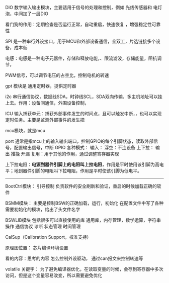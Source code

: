 
DIO  数字输入输出模块，主要适用于信号的处理和控制，例如 光线传感器和  电灯泡，中间加了一层DIO


看门狗的作用：定期检查是否运行正常，自动重启，快速恢复 ，增强稳定性可靠性


SPI 是一种串行外设接口，用于MCU和外部设备通信，全双工，片选链接多个设备，成本低

电感：电感是一种电子元器件，存储和释放电能，、限流滤波，存储能量，阻抗调节，


PWM信号，可以调节电压的占空比，控制电机的转速

gpt 模块是 通用定时器，提供定时器

i2c 串行通信协议，数据线SDA，时钟线SCL，SDA双向传输，多主机地址可以挂上去。作用：设备间通信，外围设备控制，


ICU 输入捕获单元：捕获外部事件发生的时间点，且可以触发中断，，也可以实现定时任务。主要是监测外部事件的发生把


mcu模块，就是mcu

port 通常是指mcu上的输入输出端口，控制GPIO的每个引脚状态，读取外部信号，配置输出信号，中断
GPIO  各种模式：
	输入：
		浮空：不连设备
		上下拉：
	输出
		推挽
		开漏
	复用：用于其他的作用，通过调整寄存器实现



上下拉电阻：**电源到器件引脚上的电阻叫上拉电阻**，作用是平时使用该引脚为高电平；地到器件引脚的电阻叫下拉电阻，作用是平时使该引脚为低电平。



---

BootCtrl模块：
	引导控制
	负责软件的安全刷新和验证，重启的时候加载正确的软件


BSMM模块：
	主要是控制BSW的正确加载，运行，初始化
	在配置文件中写了各种需要初始化的模块，给出了头文件名字

BSWLIB模块
	包括很多可以直接使用的库
	通用库，内存管理，数学运算，字符串操作
	通信协议
	诊断
	状态管理
	时间管理


CalSup（Calibration Support，校准支持）




原理图位置： 
芯片编译环境设置

看的内容：思考的内容 怎么控制外设驱动， 通过can报文来控制转速等 


volatile 关键字：
	为了避免编译器优化，在读取变量的时候，会存到寄存器中多次访问，但是这个变量容易改变，所以需要避免优化




